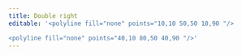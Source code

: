 ```yaml
---
title: Double right
editable: '<polyline fill="none" points="10,10 50,50 10,90 "/>

<polyline fill="none" points="40,10 80,50 40,90 "/>'
---
```

